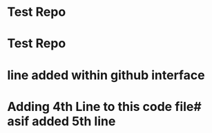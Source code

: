# Test Repo
# Test Repo
# line added within github interface
# Adding 4th Line to this code file# asif added 5th line